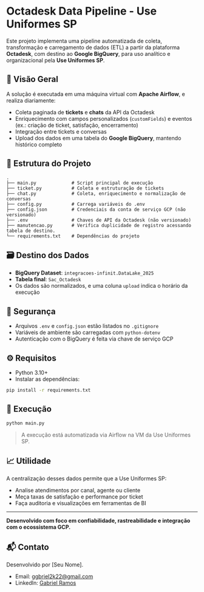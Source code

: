 # Octadesk Data Pipeline - Use Uniformes SP

Este projeto implementa uma pipeline automatizada de coleta, transformação e carregamento de dados (ETL) a partir da plataforma **Octadesk**, com destino ao **Google BigQuery**, para uso analítico e organizacional pela **Use Uniformes SP**.

## 🚀 Visão Geral

A solução é executada em uma máquina virtual com **Apache Airflow**, e realiza diariamente:

- Coleta paginada de **tickets** e **chats** da API da Octadesk
- Enriquecimento com campos personalizados (`customFields`) e eventos (ex.: criação de ticket, satisfação, encerramento)
- Integração entre tickets e conversas
- Upload dos dados em uma tabela do **Google BigQuery**, mantendo histórico completo

## 🧱 Estrutura do Projeto

```
.
├── main.py             # Script principal de execução
├── ticket.py           # Coleta e estruturação de tickets
├── chat.py             # Coleta, enriquecimento e normalização de conversas
├── config.py           # Carrega variáveis do .env
├── config.json         # Credenciais da conta de serviço GCP (não versionado)
├── .env                # Chaves de API da Octadesk (não versionado)
├── manutencao.py       # Verifica duplicidade de registro acessando tabela de destino.
└── requirements.txt    # Dependências do projeto
```

## 🗃️ Destino dos Dados

- **BigQuery Dataset**: `integracoes-infinit.DataLake_2025`
- **Tabela final**: `Sac_Octadesk`
- Os dados são normalizados, e uma coluna `upload` indica o horário da execução

## 🔐 Segurança

- Arquivos `.env` e `config.json` estão listados no `.gitignore`
- Variáveis de ambiente são carregadas com `python-dotenv`
- Autenticação com o BigQuery é feita via chave de serviço GCP

## ⚙️ Requisitos

- Python 3.10+
- Instalar as dependências:

```bash
pip install -r requirements.txt
```

## 🧪 Execução

```bash
python main.py
```

> A execução está automatizada via Airflow na VM da Use Uniformes SP.

## 📈 Utilidade

A centralização desses dados permite que a Use Uniformes SP:

- Analise atendimentos por canal, agente ou cliente
- Meça taxas de satisfação e performance por ticket
- Faça auditoria e visualizações em ferramentas de BI

---

**Desenvolvido com foco em confiabilidade, rastreabilidade e integração com o ecossistema GCP.**

## 📬 Contato

Desenvolvido por [Seu Nome].

- Email: ggbriel2k22@gmail.com
- LinkedIn: [Gabriel Ramos](https://www.linkedin.com/in/gabriel-ramos-401786356)

